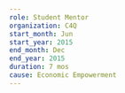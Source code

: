 ```yaml
---
role: Student Mentor
organization: C4Q
start_month: Jun
start_year: 2015
end_month: Dec
end_year: 2015
duration: 7 mos
cause: Economic Empowerment
---
```

